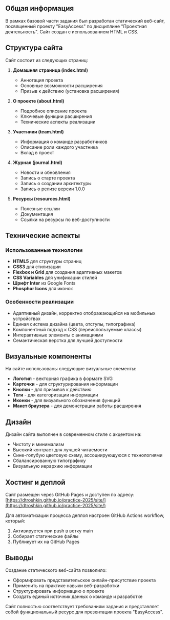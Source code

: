 
## Общая информация

В рамках базовой части задания был разработан статический веб-сайт, посвященный проекту "EasyAccess" по дисциплине "Проектная деятельность". Сайт создан с использованием HTML и CSS.

## Структура сайта

Сайт состоит из следующих страниц:

1. **Домашняя страница (index.html)**
    - Аннотация проекта
    - Основные возможности расширения
    - Призыв к действию (установка расширения)

2. **О проекте (about.html)**
    - Подробное описание проекта
    - Ключевые функции расширения
    - Технические аспекты реализации

3. **Участники (team.html)**
    - Информация о команде разработчиков
    - Описание роли каждого участника
    - Вклад в проект

4. **Журнал (journal.html)**
    - Новости и обновления
    - Запись о старте проекта
    - Запись о создании архитектуры
    - Запись о релизе версии 1.0.0

5. **Ресурсы (resources.html)**
    - Полезные ссылки
    - Документация
    - Ссылки на ресурсы по веб-доступности

## Технические аспекты

### Использованные технологии
- **HTML5** для структуры страниц
- **CSS3** для стилизации
- **Flexbox и Grid** для создания адаптивных макетов
- **CSS Variables** для унификации стилей
- **Шрифт Inter** из Google Fonts
- **Phosphor Icons** для иконок

### Особенности реализации
- Адаптивный дизайн, корректно отображающийся на мобильных устройствах
- Единая система дизайна (цвета, отступы, типографика)
- Компонентный подход к CSS (переиспользуемые классы)
- Интерактивные элементы с анимациями
- Семантическая верстка для лучшей доступности

## Визуальные компоненты

На сайте использованы следующие визуальные элементы:

- **Логотип** - векторная графика в формате SVG
- **Карточки** - для структурирования информации
- **Кнопки** - для призывов к действию
- **Теги** - для категоризации информации
- **Иконки** - для визуального обозначения функций
- **Макет браузера** - для демонстрации работы расширения

## Дизайн

Дизайн сайта выполнен в современном стиле с акцентом на:
- Чистоту и минимализм
- Высокий контраст для лучшей читаемости
- Сине-голубую цветовую схему, ассоциирующуюся с технологиями
- Сбалансированную типографику
- Визуальную иерархию информации

## Хостинг и деплой

Сайт размещен через GitHub Pages и доступен по адресу: [https://dtroshkin.github.io/practice-2025/site/](https://dtroshkin.github.io/practice-2025/site/)

Для автоматизации процесса деплоя настроен GitHub Actions workflow, который:
1. Активируется при push в ветку main
2. Собирает статические файлы
3. Публикует их на GitHub Pages

## Выводы

Создание статического веб-сайта позволило:
- Сформировать представительское онлайн-присутствие проекта
- Применить на практике навыки веб-разработки
- Структурировать информацию о проекте
- Создать единый источник данных о команде и разработке

Сайт полностью соответствует требованиям задания и представляет собой функциональный ресурс для презентации проекта "EasyAccess".
